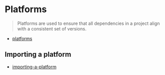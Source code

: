 # Platforms

> Platforms are used to ensure that all dependencies in a project align with a consistent set of versions.

- [platforms](https://docs.gradle.org/current/userguide/platforms.html)

## Importing a platform

- [importing-a-platform](https://docs.gradle.org/current/userguide/platforms.html#sec:bom-import)